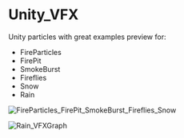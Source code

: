 # Unity_VFX

Unity particles with great examples preview for: 
- FireParticles
- FirePit
- SmokeBurst
- Fireflies
- Snow
- Rain



![FireParticles_FirePit_SmokeBurst_Fireflies_Snow](https://github.com/user-attachments/assets/f905dada-4b29-4bf6-bfca-44391e002bdb)


![Rain_VFXGraph](https://github.com/user-attachments/assets/33987025-5032-4355-bdcd-3959e59bc318)

